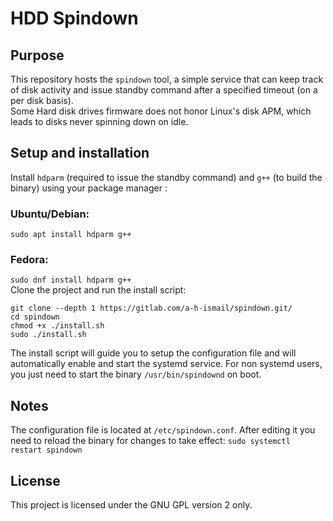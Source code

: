 # HDD Spindown

## Purpose

This repository hosts the `spindown` tool, a simple service that can keep track of disk activity and issue standby command after a specified timeout (on a per disk basis).<br>
Some Hard disk drives firmware does not honor Linux's disk APM, which leads to disks never spinning down on idle.

## Setup and installation
Install `hdparm` (required to issue the standby command) and `g++` (to build the binary) using your package manager :

### Ubuntu/Debian:
`sudo apt install hdparm g++`
### Fedora:
`sudo dnf install hdparm g++`<br>
Clone the project and run the install script:
```
git clone --depth 1 https://gitlab.com/a-h-ismail/spindown.git/
cd spindown
chmod +x ./install.sh
sudo ./install.sh
```
The install script will guide you to setup the configuration file and will automatically enable and start the systemd service. For non systemd users, you just need to start the binary `/usr/bin/spindownd` on boot.

## Notes
The configuration file is located at `/etc/spindown.conf`. After editing it you need to reload the binary for changes to take effect:
`sudo systemctl restart spindown`
## License
This project is licensed under the GNU GPL version 2 only.
